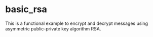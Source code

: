 # basic_rsa

This is a functional example to encrypt and decrypt messages using asymmetric public-private key algorithm RSA.

[Based on nielsutrecht/RsaExample.java]: https://gist.github.com/nielsutrecht/855f3bef0cf559d8d23e94e2aecd4ede